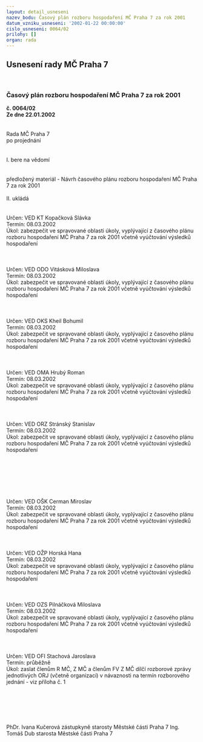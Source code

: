 ```yaml
---
layout: detail_usneseni
nazev_bodu: Časový plán rozboru hospodaření MČ Praha 7 za rok 2001
datum_vzniku_usneseni: '2002-01-22 00:00:00'
cislo_usneseni: 0064/02
prilohy: []
organ: rada
---
```

<div id="ucUsn_pList" class="usn">
	<span><h2>Usnesení rady MČ Praha 7 </h2>
<br></span><div class="standBody">
<span><h3>Časový plán rozboru hospodaření MČ Praha 7 za rok 2001</h3></span><div class="center">
		<strong>č. 0064/02</strong><br>
	</div>
<div class="center">
		<strong>Ze dne 22.01.2002</strong><br><br>
	</div>
<br>Rada MČ Praha 7<br>po projednání<br><br><br>I.	bere na vědomí<br><br> <br>předložený materiál - Návrh časového plánu rozboru hospodaření MČ Praha 7 za rok 2001<br><br>II.	ukládá <br><br> <br>Určen:	VED KT Kopačková Slávka<br>Termín: 08.03.2002<br>Úkol:	zabezpečit ve spravované oblasti úkoly, vyplývající z časového plánu rozboru hospodaření MČ Praha 7 za rok 2001 včetně vyúčtování výsledků hospodaření <br> <br><br> <br>Určen:	VED ODO Vitásková Miloslava<br>Termín: 08.03.2002<br>Úkol:	zabezpečit ve spravované oblasti úkoly, vyplývající z časového plánu rozboru hospodaření MČ Praha 7 za rok 2001 včetně vyúčtování výsledků hospodaření <br> <br><br> <br>Určen:	VED OKS Kheil Bohumil<br>Termín: 08.03.2002<br>Úkol:	zabezpečit ve spravované oblasti úkoly, vyplývající z časového plánu rozboru hospodaření MČ Praha 7 za rok 2001 včetně vyúčtování výsledků hospodaření <br> <br><br> <br>Určen:	VED OMA Hrubý Roman<br>Termín: 08.03.2002<br>Úkol:	zabezpečit ve spravované oblasti úkoly, vyplývající z časového plánu rozboru hospodaření MČ Praha 7 za rok 2001 včetně vyúčtování výsledků hospodaření <br> <br><br> <br>Určen:	VED ORZ  Stránský Stanislav<br>Termín: 08.03.2002<br>Úkol:	zabezpečit ve spravované oblasti úkoly, vyplývající z časového plánu rozboru hospodaření MČ Praha 7 za rok 2001 včetně vyúčtování výsledků hospodaření <br> <br><br><br><br><br><br> <br>Určen:	VED OŠK Cerman Miroslav<br>Termín: 08.03.2002<br>Úkol:	zabezpečit ve spravované oblasti úkoly, vyplývající z časového plánu rozboru hospodaření MČ Praha 7 za rok 2001 včetně vyúčtování výsledků hospodaření <br> <br><br> <br>Určen:	VED OŽP Horská Hana<br>Termín: 08.03.2002<br>Úkol:	zabezpečit ve spravované oblasti úkoly, vyplývající z časového plánu rozboru hospodaření MČ Praha 7 za rok 2001 včetně vyúčtování výsledků hospodaření <br> <br><br> <br>Určen:	VED OZS Pilnáčková Miloslava<br>Termín: 08.03.2002<br>Úkol:	zabezpečit ve spravované oblasti úkoly, vyplývající z časového plánu rozboru hospodaření MČ Praha 7 za rok 2001 včetně vyúčtování výsledků hospodaření <br> <br><br> <br>Určen:	VED OFI Stachová Jaroslava<br>Termín: průběžně<br>Úkol:	zaslat členům R MČ, Z MČ  a členům FV Z MČ dílčí rozborové zprávy jednotlivých ORJ (včetně organizací) v návaznosti na termín rozborového jednání - viz příloha č. 1<br> <br><br><br><br> <br>	<br>PhDr. Ivana Kučerová zástupkyně starosty Městské části Praha 7	Ing. Tomáš Dub starosta Městské části Praha 7<br>	<br><br>
</div>
</div>